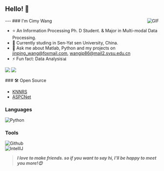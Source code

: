 ## Hello! 👋

<img align="right" alt="GIF" src="https://raw.githubusercontent.com/JoeyBling/JoeyBling/master/pic/pusheencode.gif" />
---
### I'm Cimy Wang

- ⭐️ An Information Processing Ph. D Student. & Major in Multi-modal Data Processing.
- 🌱 Currently studing in Sen-Yat sen University, China.
- 💬 Ask me about Matlab, Python and my projects on [jinping_wang@foxmail.com](mailto:jinping_wang@foxmail.com), [wangjp86@mail2.sysu.edu.cn](mailto:wangjp86@mail2.sysu.edu.cn)
- ⚡ Fun fact: Data Analysis📊
<p>
  <img src="http://views.whatilearened.today/views/github/Cimy-wang/views.svg"/>
  <a href="https://github.com/Cimy-wang?tab=repositories"><img src="https://badges.frapsoft.com/os/v2/open-source.svg?v=103"/></a>
</p>
### 🛠 Open Source 

- [KNNRS](https://github.com/Cimy-wang/KNN-based-Representation-of-Superpixels-for-hyperspectral-image-classification)
- [ASPCNet](https://github.com/Cimy-wang/Adaptive-Spatial-Pattern-Capsule-Public)

### Languages

![Python](https://img.shields.io/badge/-Python-000000?style=flat&logo=python)

### Tools

![Github](https://img.shields.io/badge/-Github-000000?style=flat&logo=github) <br />
![IntellIJ](https://img.shields.io/badge/-IntellIJ%20IDEA-000000?style=flat&logo=intellij%20idea)


> ***I love to make friends. so if you want to say hi, I'll be happy to meet you more!😊***
